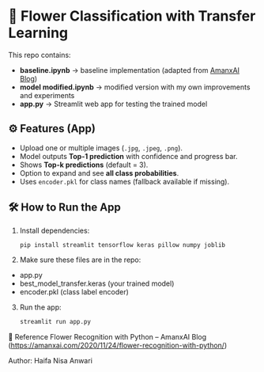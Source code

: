 # 🌸 Flower Classification with Transfer Learning

This repo contains:
- **baseline.ipynb** → baseline implementation (adapted from [AmanxAI Blog](https://amanxai.com/2020/11/24/flower-recognition-with-python/))  
- **model modified.ipynb** → modified version with my own improvements and experiments  
- **app.py** → Streamlit web app for testing the trained model  

## ⚙️ Features (App)
- Upload one or multiple images (`.jpg`, `.jpeg`, `.png`).
- Model outputs **Top-1 prediction** with confidence and progress bar.
- Shows **Top-k predictions** (default = 3).
- Option to expand and see **all class probabilities**.
- Uses `encoder.pkl` for class names (fallback available if missing).

## 🛠️ How to Run the App
1. Install dependencies:
   ```bash
   pip install streamlit tensorflow keras pillow numpy joblib

2. Make sure these files are in the repo:
- app.py
- best_model_transfer.keras (your trained model)
- encoder.pkl (class label encoder)

3. Run the app:
   ```bash
   streamlit run app.py

📖 Reference
Flower Recognition with Python – AmanxAI Blog (https://amanxai.com/2020/11/24/flower-recognition-with-python/)

Author: Haifa Nisa Anwari

